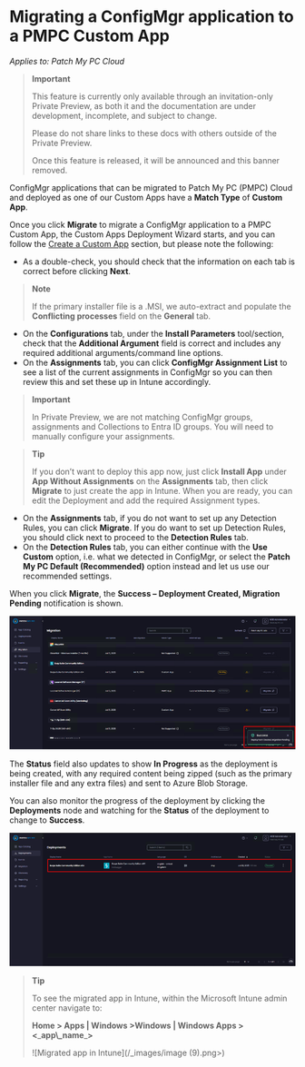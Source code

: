 # Migrating a ConfigMgr application to a PMPC Custom App

_Applies to: Patch My PC Cloud_

<blockquote class="wp-block-quote">
<p><strong>Important</strong></p>
<p>This feature is currently only available through an invitation-only Private Preview, as both it and the documentation are under development, incomplete, and subject to change.</p>
<p>Please do not share links to these docs with others outside of the Private Preview.</p>
<p>Once this feature is released, it will be announced and this banner removed.</p>
</blockquote>

ConfigMgr applications that can be migrated to Patch My PC (PMPC) Cloud and deployed as one of our Custom Apps have a <strong>Match Type</strong> of <strong>Custom App</strong>.

Once you click <strong>Migrate</strong> to migrate a ConfigMgr application to a PMPC Custom App, the Custom Apps Deployment Wizard starts, and you can follow the [Create a Custom App](../../custom-apps/create-a-custom-app/) section, but please note the following:

* As a double-check, you should check that the information on each tab is correct before clicking <strong>Next</strong>.

<blockquote class="wp-block-quote">
<p><strong>Note</strong></p>
<p>If the primary installer file is a .MSI, we auto-extract and populate the <strong>Conflicting processes</strong> field on the <strong>General</strong> tab.</p>
</blockquote>

* On the <strong>Configurations</strong> tab, under the <strong>Install Parameters</strong> tool/section, check that the <strong>Additional Argument</strong> field is correct and includes any required additional arguments/command line options.
* On the <strong>Assignments</strong> tab, you can click <strong>ConfigMgr Assignment List</strong> to see a list of the current assignments in ConfigMgr so you can then review this and set these up in Intune accordingly.

<blockquote class="wp-block-quote">
<p><strong>Important</strong></p>
<p>In Private Preview, we are not matching ConfigMgr groups, assignments and Collections to Entra ID groups. You will need to manually configure your assignments.</p>
</blockquote>

<blockquote class="wp-block-quote">
<p><strong>Tip</strong></p>
<p>If you don’t want to deploy this app now, just click <strong>Install App</strong> under <strong>App Without Assignments</strong> on the <strong>Assignments</strong> tab, then click <strong>Migrate</strong> to just create the app in Intune. When you are ready, you can edit the Deployment and add the required Assignment types.</p>
</blockquote>

* On the <strong>Assignments</strong> tab, if you do not want to set up any Detection Rules, you can click <strong>Migrate</strong>. If you do want to set up Detection Rules, you should click next to proceed to the <strong>Detection Rules</strong> tab.
* On the <strong>Detection Rules</strong> tab, you can either continue with the <strong>Use Custom</strong> option, i.e. what we detected in ConfigMgr, or select the <strong>Patch My PC Default (Recommended)</strong> option instead and let us use our recommended settings.

When you click <strong>Migrate</strong>, the <strong>Success – Deployment Created, Migration Pending</strong> notification is shown.

![“Migrate, the Success – Deployment Created, Migration Pending” notification](/_images/image-(7).png "“Migrate, the Success – Deployment Created, Migration Pending” notification")

The <strong>Status</strong> field also updates to show <strong>In Progress</strong> as the deployment is being created, with any required content being zipped (such as the primary installer file and any extra files) and sent to Azure Blob Storage.

You can also monitor the progress of the deployment by clicking the <strong>Deployments</strong> node and watching for the <strong>Status</strong> of the deployment to change to <strong>Success</strong>.

![Monitoring the status of the deployment](/_images/image-(8).png "Monitoring the status of the deployment")

<blockquote class="wp-block-quote">
<p><strong>Tip</strong></p>
<p>To see the migrated app in Intune, within the Microsoft Intune admin center navigate to:</p>
<p><strong>Home > Apps | Windows >Windows | Windows Apps ><</strong>_<strong>app\_name</strong>_<strong>></strong></p>
<p>![Migrated app in Intune](/_images/image (9).png>)</p>
</blockquote>
